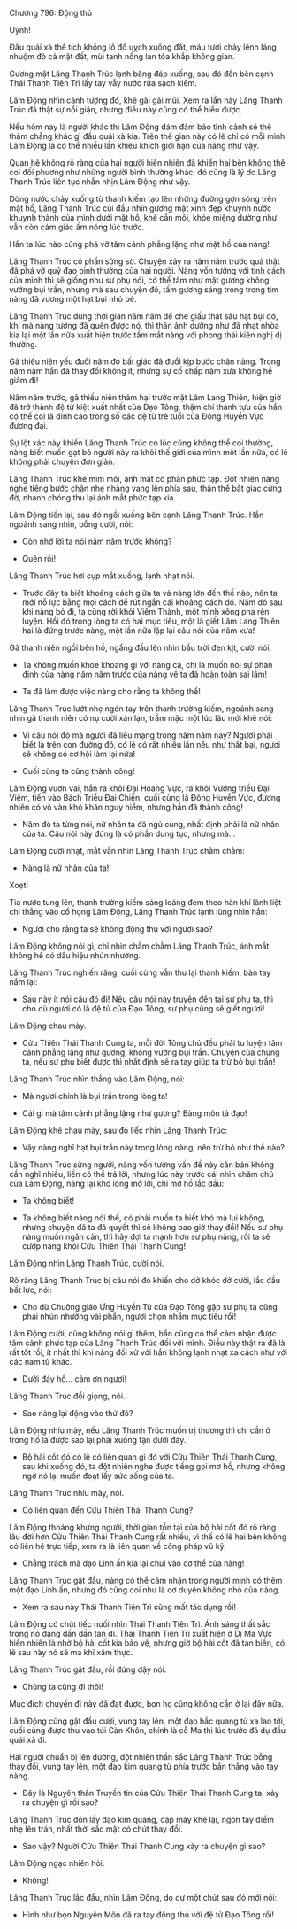 




Chương 796: Động thủ


Uỳnh!

Đầu quái xà thể tích khổng lồ đổ uỵch xuống đất, máu tươi chảy lênh láng nhuộm đỏ cả mặt đất, mùi tanh nồng lan tỏa khắp không gian.

Gương mặt Lăng Thanh Trúc lạnh băng đáp xuống, sau đó đến bên cạnh Thái Thanh Tiên Trì lấy tay vẫy nước rửa sạch kiếm.

Lâm Động nhìn cảnh tượng đó, khẽ gãi gãi mũi. Xem ra lần này Lăng Thanh Trúc đã thật sự nổi giận, nhưng điều này cũng có thể hiểu được.

Nếu hôm nay là người khác thì Lâm Động dám đảm bảo tình cảnh sẽ thê thảm chẳng khác gì đầu quái xà kia. Trên thế gian này có lẽ chỉ có mỗi mình Lâm Động là có thể nhiều lần khiêu khích giới hạn của nàng như vậy.

Quan hệ không rõ ràng của hai người hiển nhiên đã khiến hai bên không thể coi đối phương như những người bình thường khác, đó cũng là lý do Lăng Thanh Trúc liên tục nhẫn nhịn Lâm Động như vậy.

Dòng nước chảy xuống từ thanh kiếm tạo lên những đường gợn sóng trên mặt hồ, Lăng Thanh Trúc cúi đầu nhìn gương mặt xinh đẹp khuynh nước khuynh thành của mình dưới mặt hồ, khẽ cắn môi, khóe miệng dường như vẫn còn cảm giác ấm nóng lúc trước.

Hắn ta lúc nào cũng phá vỡ tâm cảnh phẳng lặng như mặt hồ của nàng!

Lăng Thanh Trúc có phần sững sờ. Chuyện xảy ra năm năm trước quả thật đã phá vỡ quỹ đạo bình thường của hai người. Nàng vốn tưởng với tính cách của mình thì sẽ giống như sư phụ nói, có thể tâm như mặt gương không vướng bụi trần, nhưng mà sau chuyện đó, tấm gương sáng trong trong tim nàng đã vương một hạt bụi nhỏ bé.

Lăng Thanh Trúc dùng thời gian năm năm để che giấu thật sâu hạt bụi đó, khi mà nàng tưởng đã quên được nó, thì thân ảnh dường như đã nhạt nhòa kia lại một lần nữa xuất hiện trước tầm mắt nàng với phong thái kiên nghị dị thường.

Gã thiếu niên yếu đuối năm đó bất giác đã đuổi kịp bước chân nàng. Trong năm năm hắn đã thay đổi không ít, nhưng sự cố chấp năm xưa không hề giảm đi!

Năm năm trước, gã thiếu niên thảm hại trước mặt Lâm Lang Thiên, hiện giờ đã trở thành đệ tử kiệt xuất nhất của Đạo Tông, thậm chí thành tựu của hắn có thể coi là đỉnh cao trong số các đệ tử trẻ tuổi của Đông Huyền Vực đương đại.

Sự lột xác này khiến Lăng Thanh Trúc có lúc cũng không thể coi thường, nàng biết muốn gạt bỏ người này ra khỏi thế giới của mình một lần nữa, có lẽ không phải chuyện đơn giản.

Lăng Thanh Trúc khẽ mím môi, ánh mắt có phần phức tạp. Đột nhiên nàng nghe tiếng bước chân nhẹ nhàng vang lên phía sau, thân thể bất giác cừng đờ, nhanh chóng thu lại ánh mắt phức tạp kia.

Lâm Động tiến lại, sau đó ngồi xuống bên cạnh Lăng Thanh Trúc. Hắn ngoảnh sang nhìn, bỗng cười, nói:

- Còn nhớ lời ta nói năm năm trước không?

- Quên rồi!

Lăng Thanh Trúc hơi cụp mắt xuống, lạnh nhạt nói.

- Trước đây ta biết khoảng cách giữa ta và nàng lớn đến thế nào, nên ta mới nỗ lực bằng mọi cách để rút ngắn cái khoảng cách đó. Năm đó sau khi nàng bỏ đi, ta cũng rời khỏi Viêm Thành, một mình xông pha rèn luyện. Hồi đó trong lòng ta có hai mục tiêu, một là giết Lâm Lang Thiên hai là đứng trước nàng, một lần nữa lặp lại câu nói của năm xưa!

Gã thanh niên ngồi bên hồ, ngẩng đầu lên nhìn bầu trời đen kịt, cười nói.

- Ta không muốn khoe khoang gì với nàng cả, chỉ là muốn nói sự phán định của nàng năm năm trước của nàng về ta đã hoàn toàn sai lầm!

- Ta đã làm được việc nàng cho rằng ta không thể!

Lăng Thanh Trúc lướt nhẹ ngón tay trên thanh trường kiếm, ngoảnh sang nhìn gã thanh niên có nụ cười xán lạn, trầm mặc một lúc lâu mới khẽ nói:

- Vì câu nói đó mà ngươi đã liều mạng trong năm năm nay? Ngươi phải biết là trên con đường đó, có lẽ có rất nhiều lần nếu như thất bại, ngươi sẽ không có cơ hội làm lại nữa!

- Cuối cùng ta cũng thành công!

Lâm Động vươn vai, hắn ra khỏi Đại Hoang Vực, ra khỏi Vương triều Đại Viêm, tiến vào Bách Triều Đại Chiến, cuối cùng là Đông Huyền Vực, đương nhiên có vô vàn khó khăn nguy hiểm, nhưng hắn đã thành công!

- Năm đó ta từng nói, nữ nhân ta đã ngủ cùng, nhất định phải là nữ nhân của ta. Câu nói này đúng là có phần dung tục, nhưng mà…

Lâm Động cười nhạt, mắt vẫn nhìn Lăng Thanh Trúc chằm chằm:

- Nàng là nữ nhân của ta!

Xoẹt!

Tia nước tung lên, thanh trường kiếm sáng loáng đem theo hàn khí lãnh liệt chỉ thẳng vào cổ họng Lâm Động, Lăng Thanh Trúc lạnh lùng nhìn hắn:

- Ngươi cho rằng ta sẽ không động thủ với ngươi sao?

Lâm Động không nói gì, chỉ nhìn chằm chằm Lăng Thanh Trúc, ánh mắt không hề có dấu hiệu nhún nhường.

Lăng Thanh Trúc nghiến răng, cuối cùng vẫn thu lại thanh kiếm, bàn tay nắm lại:

- Sau này ít nói câu đó đi! Nếu câu nói này truyền đến tai sư phụ ta, thì cho dù ngươi có là đệ tử của Đạo Tông, sư phụ cũng sẽ giết ngươi!

Lâm Động chau mày.

- Cửu Thiên Thái Thanh Cung ta, mỗi đời Tông chủ đều phải tu luyện tâm cảnh phẳng lặng như gương, không vướng bụi trần. Chuyện của chúng ta, nếu sư phụ biết được thì nhất định sẽ ra tay giúp ta trừ bỏ bụi trần!

Lăng Thanh Trúc nhìn thẳng vào Lâm Động, nói:

- Mà ngươi chính là bụi trần trong lòng ta!

- Cái gì mà tâm cảnh phẳng lặng như gương? Bàng môn tả đạo!

Lâm Động khẽ chau mày, sau đó liếc nhìn Lăng Thanh Trúc:

- Vậy nàng nghĩ hạt bụi trần này trong lòng nàng, nên trừ bỏ như thế nào?

Lăng Thanh Trúc sững người, nàng vốn tưởng vấn đề này căn bản không cần nghĩ nhiều, liền có thể trả lời, nhưng lúc này trước cái nhìn chăm chú của Lâm Động, nàng lại khó lòng mở lời, chỉ mơ hồ lắc đầu:

- Ta không biết!

- Ta không biết nàng nói thế, có phải muốn ta biết khó mà lui không, nhưng chuyện đã ta đã quyết thì sẽ không bao giờ thay đổi! Nếu sư phụ nàng muốn ngăn cản, thì hãy đợi ta mạnh hơn sư phụ nàng, rồi ta sẽ cướp nàng khỏi Cửu Thiên Thái Thanh Cung!

Lâm Động nhìn Lăng Thanh Trúc, cười nói.

Rõ ràng Lăng Thanh Trúc bị câu nói đó khiến cho dở khóc dở cười, lắc đầu bất lực, nói:

- Cho dù Chưởng giáo Ứng Huyền Tử của Đạo Tông gặp sư phụ ta cũng phải nhún nhường vài phần, ngươi chọn nhầm mục tiêu rồi!

Lâm Động cười, cũng không nói gì thêm, hắn cũng có thể cảm nhận được tâm cảnh phức tạp của Lăng Thanh Trúc đối với mình. Điều này thật ra đã là rất tốt rồi, ít nhất thì khi nàng đối xử với hắn không lạnh nhạt xa cách như với các nam tử khác.

- Dưới đáy hồ… cảm ơn ngươi!

Lăng Thanh Trúc đổi giọng, nói.

- Sao nàng lại động vào thứ đó?

Lâm Động nhíu mày, nếu Lăng Thanh Trúc muốn trị thương thì chỉ cần ở trong hồ là được sao lại phải xuống tận dưới đáy.

- Bộ hài cốt đó có lẽ có liên quan gì đó với Cửu Thiên Thái Thanh Cung, sau khi xuống đó, ta đột nhiên nghe được tiếng gọi mơ hồ, nhưng không ngờ nó lại muốn đoạt lấy sức sống của ta.

Lăng Thanh Trúc nhíu mày, nói.

- Có liên quan đến Cứu Thiên Thái Thanh Cung?

Lâm Động thoáng khựng người, thời gian tồn tại của bộ hài cốt đó rõ ràng lâu đời hơn Cửu Thiên Thái Thanh Cung rất nhiều, vì thế có lẽ hai bên không có liên hệ trực tiếp, xem ra là liên quan về công pháp vũ kỹ.

- Chẳng trách mà đạo Linh ấn kia lại chui vào cơ thể của nàng!

Lăng Thanh Trúc gật đầu, nàng có thể cảm nhận trong người mình có thêm một đạo Linh ấn, nhưng đó cũng coi như là cơ duyên không nhỏ của nàng.

- Xem ra sau này Thái Thanh Tiên Trì cũng mất tác dụng rồi!

Lâm Động có chút tiếc nuối nhìn Thái Thanh Tiên Trì. Ánh sáng thất sắc trong nó đang dần dần tan đi. Thái Thanh Tiên Trì xuất hiện ở Dị Ma Vực hiển nhiên là nhờ bộ hài cốt kia bảo vệ, nhưng giờ bộ hài cốt đã tan biến, có lẽ sau này nó sẽ ma khí xâm thực.

Lăng Thanh Trúc gật đầu, rồi đứng dậy nói:

- Chúng ta cũng đi thôi!

Mục đích chuyến đi này đã đạt được, bọn họ cũng không cần ở lại đây nữa.

Lâm Động cũng gật đầu cười, vung tay lên, một đạo hắc quang từ xa lao tới, cuối cùng được thu vào túi Càn Khôn, chính là cỗ Ma thi lúc trước đã dụ đầu quái xà đi.

Hai người chuẩn bị lên đường, đột nhiên thần sắc Lăng Thanh Trúc bỗng thay đổi, vung tay lên, một đạo kim quang từ phía trước bắn thẳng vào tay nàng.

- Đây là Nguyên thần Truyền tin của Cửu Thiên Thái Thanh Cung ta, xảy ra chuyện gì rồi sao?

Lăng Thanh Trúc đón lấy đạo kim quang, cặp mày khẽ lại, ngón tay điểm nhẹ lên trán, nhất thời sắc mặt có chút thay đổi.

- Sao vậy? Người Cửu Thiên Thái Thanh Cung xảy ra chuyện gì sao?

Lâm Động ngạc nhiên hỏi.

- Không!

Lăng Thanh Trúc lắc đầu, nhìn Lâm Động, do dự một chút sau đó mới nói:

- Hình như bọn Nguyên Môn đã ra tay động thủ với đệ tử Đạo Tông rồi!




